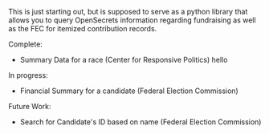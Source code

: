 This is just starting out, but is supposed to serve as a python library that allows you to query OpenSecrets information regarding fundraising as well as the FEC for itemized contribution records.

Complete:
- Summary Data for a race (Center for Responsive Politics) hello

In progress:
- Financial Summary for a candidate (Federal Election Commission)

Future Work:
- Search for Candidate's ID based on name (Federal Election Commission)
